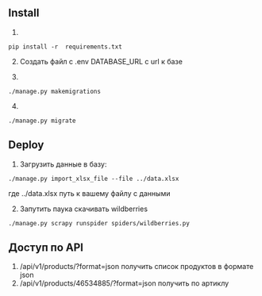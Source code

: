 

## Install
1. 
```
pip install -r  requirements.txt
```

2. Создать файл с .env DATABASE_URL с url к базе

3. 
```
./manage.py makemigrations
```

4. 
```
./manage.py migrate
```

## Deploy
1. Загрузить данные в базу:
```
./manage.py import_xlsx_file --file ../data.xlsx
```
где ../data.xlsx путь к вашему файлу с данными

2. Запутить паука скачивать wildberries 
```
./manage.py scrapy runspider spiders/wildberries.py
```

## Доступ по API
1. /api/v1/products/?format=json получить список продуктов в формате json
2. /api/v1/products/46534885/?format=json получить по артиклу
